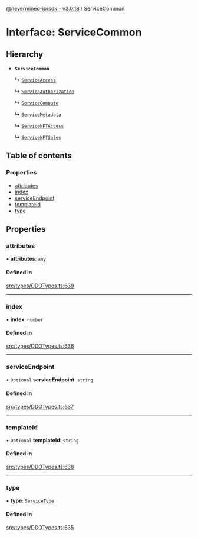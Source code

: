 [@nevermined-io/sdk - v3.0.18](../code-reference.md) / ServiceCommon

# Interface: ServiceCommon

## Hierarchy

- **`ServiceCommon`**

  ↳ [`ServiceAccess`](ServiceAccess.md)

  ↳ [`ServiceAuthorization`](ServiceAuthorization.md)

  ↳ [`ServiceCompute`](ServiceCompute.md)

  ↳ [`ServiceMetadata`](ServiceMetadata.md)

  ↳ [`ServiceNFTAccess`](ServiceNFTAccess.md)

  ↳ [`ServiceNFTSales`](ServiceNFTSales.md)

## Table of contents

### Properties

- [attributes](ServiceCommon.md#attributes)
- [index](ServiceCommon.md#index)
- [serviceEndpoint](ServiceCommon.md#serviceendpoint)
- [templateId](ServiceCommon.md#templateid)
- [type](ServiceCommon.md#type)

## Properties

### attributes

• **attributes**: `any`

#### Defined in

[src/types/DDOTypes.ts:639](https://github.com/nevermined-io/sdk-js/blob/5a87eb38c1c2c3e15829bd6357608ed347da321e/src/types/DDOTypes.ts#L639)

---

### index

• **index**: `number`

#### Defined in

[src/types/DDOTypes.ts:636](https://github.com/nevermined-io/sdk-js/blob/5a87eb38c1c2c3e15829bd6357608ed347da321e/src/types/DDOTypes.ts#L636)

---

### serviceEndpoint

• `Optional` **serviceEndpoint**: `string`

#### Defined in

[src/types/DDOTypes.ts:637](https://github.com/nevermined-io/sdk-js/blob/5a87eb38c1c2c3e15829bd6357608ed347da321e/src/types/DDOTypes.ts#L637)

---

### templateId

• `Optional` **templateId**: `string`

#### Defined in

[src/types/DDOTypes.ts:638](https://github.com/nevermined-io/sdk-js/blob/5a87eb38c1c2c3e15829bd6357608ed347da321e/src/types/DDOTypes.ts#L638)

---

### type

• **type**: [`ServiceType`](../code-reference.md#servicetype)

#### Defined in

[src/types/DDOTypes.ts:635](https://github.com/nevermined-io/sdk-js/blob/5a87eb38c1c2c3e15829bd6357608ed347da321e/src/types/DDOTypes.ts#L635)
